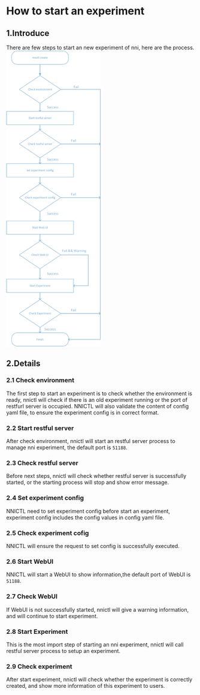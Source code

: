 How to start an experiment
===
## 1.Introduce
There are few steps to start an new experiment of nni, here are the process.
<img src="./img/experiment_process.jpg" width="50%" height="50%" />
## 2.Details
### 2.1 Check environment
The first step to start an experiment is to check whether the environment is ready, nnictl will check if there is an old experiment running or the port of restfurl server is occupied.
NNICTL will also validate the content of config yaml file, to ensure the experiment config is in correct format.

### 2.2 Start restful server
After check environment, nnictl will start an restful server process to manage nni experiment, the default port is `51188`.

### 2.3 Check restful server
Before next steps, nnictl will check whether restful server is successfully started, or the starting process will stop and show error message.

### 2.4 Set experiment config
NNICTL need to set experiment config before start an experiment, experiment config includes the config values in config yaml file.

### 2.5 Check experiment cofig
NNICTL will ensure the request to set config is successfully executed.

### 2.6 Start WebUI
NNICTL will start a WebUI to show information,the default port of WebUI is `51188`.

### 2.7 Check WebUI
If WebUI is not successfully started, nnictl will give a warning information, and will continue to start experiment.

### 2.8 Start Experiment
This is the most import step of starting an nni experiment, nnictl will call restful server process to setup an experiment.

### 2.9 Check experiment
After start experiment, nnictl will check whether the experiment is correctly created, and show more information of this experiment to users.
